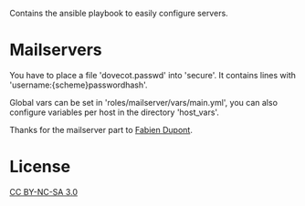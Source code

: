 Contains the ansible playbook to easily configure servers.

# Mailservers

You have to place a file 'dovecot.passwd' into 'secure'.
It contains lines with 'username:{scheme}passwordhash'.

Global vars can be set in 'roles/mailserver/vars/main.yml',
you can also configure variables per host in the directory 'host_vars'.

Thanks for the mailserver part to [Fabien Dupont](http://git.kafe-in.net/ansible-kafein). 

# License
[CC BY-NC-SA 3.0](http://creativecommons.org/licenses/by-nc-sa/3.0/)
